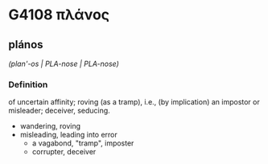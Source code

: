 # G4108 πλάνος

## plános

_(plan'-os | PLA-nose | PLA-nose)_

### Definition

of uncertain affinity; roving (as a tramp), i.e., (by implication) an impostor or misleader; deceiver, seducing.

- wandering, roving
- misleading, leading into error
  - a vagabond, &quot;tramp&quot;, imposter
  - corrupter, deceiver

